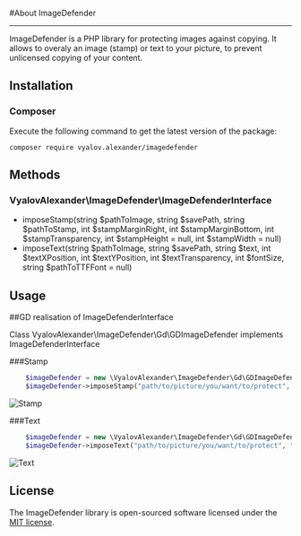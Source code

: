 
#About ImageDefender

---

ImageDefender is a PHP library for protecting images against copying.
It allows to overaly an image (stamp) or text to your picture, to prevent unlicensed copying of your content.

## Installation

### Composer

Execute the following command to get the latest version of the package:

```terminal
composer require vyalov.alexander/imagedefender
```
## Methods

### VyalovAlexander\ImageDefender\ImageDefenderInterface

- imposeStamp(string $pathToImage, string $savePath, string $pathToStamp, int $stampMarginRight, int $stampMarginBottom, int $stampTransparency, int $stampHeight = null, int $stampWidth = null)
- imposeText(string $pathToImage, string $savePath, string $text, int $textXPosition, int $textYPosition, int $textTransparency, int $fontSize, string $pathToTTFFont = null)

## Usage

##GD realisation of ImageDefenderInterface

Class VyalovAlexander\ImageDefender\Gd\GDImageDefender implements ImageDefenderInterface

###Stamp
```php
    $imageDefender = new \VyalovAlexander\ImageDefender\Gd\GDImageDefender();
    $imageDefender->imposeStamp("path/to/picture/you/want/to/protect", "/save/path/of/resulting/picture", "/path/to/stamp/image", 20, 20 ,50);
```  
![Stamp](https://preview.ibb.co/gfYMLe/stamp.png)
    
###Text
```php
    $imageDefender = new \VyalovAlexander\ImageDefender\Gd\GDImageDefender();
    $imageDefender->imposeText("path/to/picture/you/want/to/protect", "/save/path/of/resulting/picture", "Copyright © VyalovAlexander/ImageDefender", 280, 820,  10, 20);;
```      

![Text](https://preview.ibb.co/d5ENRK/text.png)
    


## License

The ImageDefender library is open-sourced software licensed under the [MIT license](http://opensource.org/licenses/MIT).